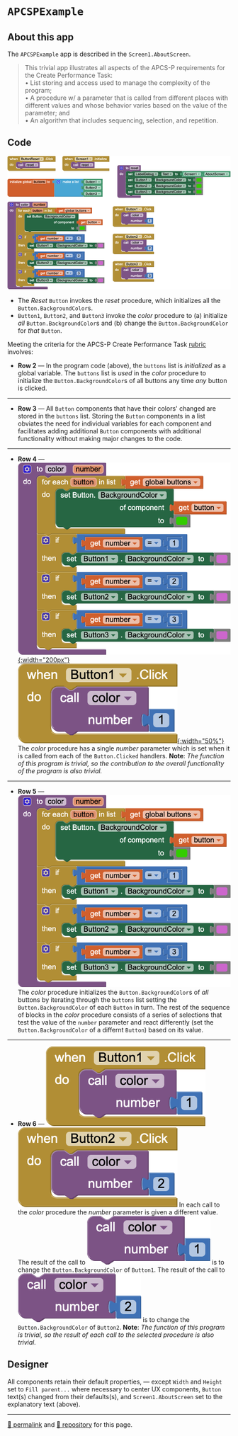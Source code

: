 # `APCSPExample`

## About this app

The `APCSPExample` app is described in the `Screen1.AboutScreen`.

> This trivial app illustrates all aspects of the APCS-P requirements for the Create Performance Task:<br>• List storing and access used to manage the complexity of the program;<br>• A procedure w/ a parameter that is called from different places with different values and whose behavior varies based on the value of the parameter; and<br>• An algorithm that includes sequencing, selection, and repetition.

## Code

[![APCSPExample blocks](./APCSPExample.png)](https://github.com/psb-david-petty/mit-app-inventor/blob/master/APCSPExample/APCSPExample.png)

- The *Reset* `Button` invokes the *reset* procedure, which initializes all the `Button.BackgroundColor`s.
- `Button1`, `Button2`, and `Button3` invoke the *color* procedure to (a) initialize *all* `Button.BackgroundColor`s and (b) change the `Button.BackgroundColor` for *that* `Button`.

Meeting the criteria for the APCS-P Create Performance Task [rubric](https://apcentral.collegeboard.org/pdf/ap-computer-science-principles-2021-create-performance-task-scoring-guidelines.pdf) involves:

- **Row 2** &mdash; In the program code (above), the `buttons` list is *initialized* as a global variable. The `buttons` list is *used* in the *color* procedure to initialize the `Button.BackgroundColor`s of all buttons any time *any* button is clicked.

---

-  **Row 3** &mdash; All `Button` components that have their colors' changed are stored in the `buttons` list. Storing the `Button` components in a list obviates the need for individual variables for each component and facilitates adding additional `Button` components with additional functionality without making major changes to the code.

---

-  **Row 4** &mdash; [![color blocks](./color.png){:width="200px"}](https://github.com/psb-david-petty/mit-app-inventor/blob/master/APCSPExample/color.png) [![Button1 blocks](./Button1.png){:width="50%"}](https://github.com/psb-david-petty/mit-app-inventor/blob/master/APCSPExample/Button1.png) The *color* procedure has a single *number* parameter which is set when it is called from each of the `Button.Clicked` handlers. **Note**: *The function of this program is trivial, so the contribution to the overall functionality of the program is also trivial.*

---

-  **Row 5** &mdash; [![color blocks](./color.png)](https://github.com/psb-david-petty/mit-app-inventor/blob/master/APCSPExample/color.png) The *color* procedure initializes the `Button.BackgroundColor`s of *all* buttons by iterating through the `buttons` list setting the `Button.BackgroundColor` of each `Button` in turn. The rest of the sequence of blocks in the *color* procedure consists of a series of selections that test the value of the `number` parameter and react differently (set the `Button.BackgroundColor` of a differnt `Button`) based on its value.

---

-  **Row 6** &mdash; [![Button1 blocks](./Button1.png)](https://github.com/psb-david-petty/mit-app-inventor/blob/master/APCSPExample/Button1.png) [![Button2 blocks](./Button2.png)](https://github.com/psb-david-petty/mit-app-inventor/blob/master/APCSPExample/Button2.png) In each call to the *color* procedure the *number* parameter is given a different value. The result of the call to [![color1 blocks](./color1.png)](https://github.com/psb-david-petty/mit-app-inventor/blob/master/APCSPExample/color1.png) is to change the `Button.BackgroundColor` of `Button1`.  The result of the call to [![color2 blocks](./color2.png)](https://github.com/psb-david-petty/mit-app-inventor/blob/master/APCSPExample/color2.png) is to change the `Button.BackgroundColor` of `Button2`. **Note**: *The function of this program is trivial, so the result of each call to the selected procedure is also trivial.*

## Designer

All components retain their default properties, &mdash; except `Width` and `Height` set to `Fill parent...` where necessary to center UX components, `Button` text(s) changed from their defaults(s), and `Screen1.AboutScreen` set to the explanatory text (above).

<hr>

[&#128279; permalink](https://psb-david-petty.github.io/mit-app-inventor/APCSPExample/) and [&#128297; repository](https://github.com/psb-david-petty/mit-app-inventor/tree/master/APCSPExample) for this page.
